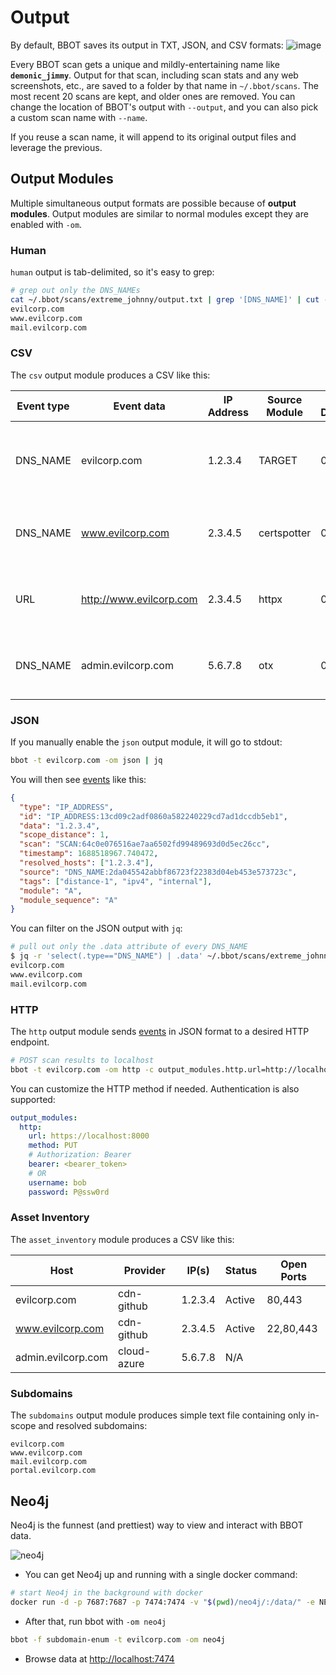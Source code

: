 # Output

By default, BBOT saves its output in TXT, JSON, and CSV formats:
![image](https://github.com/blacklanternsecurity/bbot/assets/20261699/779207f4-1c2f-4f65-a132-794ca8bd2f8a)

Every BBOT scan gets a unique and mildly-entertaining name like **`demonic_jimmy`**. Output for that scan, including scan stats and any web screenshots, etc., are saved to a folder by that name in `~/.bbot/scans`. The most recent 20 scans are kept, and older ones are removed. You can change the location of BBOT's output with `--output`, and you can also pick a custom scan name with `--name`.

If you reuse a scan name, it will append to its original output files and leverage the previous.

## Output Modules

Multiple simultaneous output formats are possible because of **output modules**. Output modules are similar to normal modules except they are enabled with `-om`.

### Human

`human` output is tab-delimited, so it's easy to grep:

```bash
# grep out only the DNS_NAMEs
cat ~/.bbot/scans/extreme_johnny/output.txt | grep '[DNS_NAME]' | cut -f2
evilcorp.com
www.evilcorp.com
mail.evilcorp.com
```

### CSV

The `csv` output module produces a CSV like this:

| Event type | Event data              | IP Address | Source Module | Scope Distance | Event Tags                                                                                               |
| ---------- | ----------------------- | ---------- | ------------- | -------------- | -------------------------------------------------------------------------------------------------------- |
| DNS_NAME   | evilcorp.com            | 1.2.3.4    | TARGET        | 0              | a-record,cdn-github,distance-0,domain,in-scope,mx-record,ns-record,resolved,soa-record,target,txt-record |
| DNS_NAME   | www.evilcorp.com        | 2.3.4.5    | certspotter   | 0              | a-record,aaaa-record,cdn-github,cname-record,distance-0,in-scope,resolved,subdomain                      |
| URL        | http://www.evilcorp.com | 2.3.4.5    | httpx         | 0              | a-record,aaaa-record,cdn-github,cname-record,distance-0,in-scope,resolved,subdomain                      |
| DNS_NAME   | admin.evilcorp.com      | 5.6.7.8    | otx           | 0              | a-record,aaaa-record,cloud-azure,cname-record,distance-0,in-scope,resolved,subdomain                     |

### JSON

If you manually enable the `json` output module, it will go to stdout:

```bash
bbot -t evilcorp.com -om json | jq
```

You will then see [events](./events) like this:

```json
{
  "type": "IP_ADDRESS",
  "id": "IP_ADDRESS:13cd09c2adf0860a582240229cd7ad1dccdb5eb1",
  "data": "1.2.3.4",
  "scope_distance": 1,
  "scan": "SCAN:64c0e076516ae7aa6502fd99489693d0d5ec26cc",
  "timestamp": 1688518967.740472,
  "resolved_hosts": ["1.2.3.4"],
  "source": "DNS_NAME:2da045542abbf86723f22383d04eb453e573723c",
  "tags": ["distance-1", "ipv4", "internal"],
  "module": "A",
  "module_sequence": "A"
}
```

You can filter on the JSON output with `jq`:

```bash
# pull out only the .data attribute of every DNS_NAME
$ jq -r 'select(.type=="DNS_NAME") | .data' ~/.bbot/scans/extreme_johnny/output.ndjson
evilcorp.com
www.evilcorp.com
mail.evilcorp.com
```

### HTTP

The `http` output module sends [events](./events) in JSON format to a desired HTTP endpoint.

```bash
# POST scan results to localhost
bbot -t evilcorp.com -om http -c output_modules.http.url=http://localhost:8000
```

You can customize the HTTP method if needed. Authentication is also supported:

```yaml title="~/.bbot/config/bbot.yml"
output_modules:
  http:
    url: https://localhost:8000
    method: PUT
    # Authorization: Bearer
    bearer: <bearer_token>
    # OR
    username: bob
    password: P@ssw0rd
```

### Asset Inventory

The `asset_inventory` module produces a CSV like this:

| Host               | Provider    | IP(s)   | Status | Open Ports |
| ------------------ | ----------- | ------- | ------ | ---------- |
| evilcorp.com       | cdn-github  | 1.2.3.4 | Active | 80,443     |
| www.evilcorp.com   | cdn-github  | 2.3.4.5 | Active | 22,80,443  |
| admin.evilcorp.com | cloud-azure | 5.6.7.8 | N/A    |            |

### Subdomains

The `subdomains` output module produces simple text file containing only in-scope and resolved subdomains:

```text title="subdomains.txt"
evilcorp.com
www.evilcorp.com
mail.evilcorp.com
portal.evilcorp.com
```

## Neo4j

Neo4j is the funnest (and prettiest) way to view and interact with BBOT data.

![neo4j](https://github.com/blacklanternsecurity/bbot/assets/20261699/0192d548-5c60-42b6-9a1e-32ba7b921cdf)

- You can get Neo4j up and running with a single docker command:

```bash
# start Neo4j in the background with docker
docker run -d -p 7687:7687 -p 7474:7474 -v "$(pwd)/neo4j/:/data/" -e NEO4J_AUTH=neo4j/bbotislife neo4j
```

- After that, run bbot with `-om neo4j`

```bash
bbot -f subdomain-enum -t evilcorp.com -om neo4j
```

- Browse data at [http://localhost:7474](http://localhost:7474)
